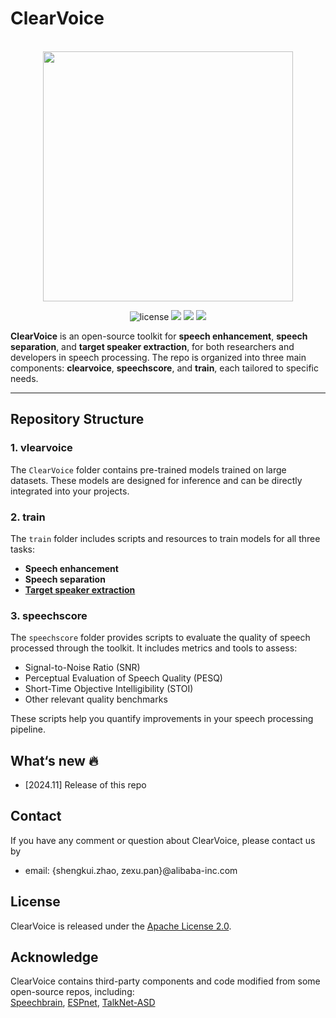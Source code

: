 # ClearVoice


<p align="center">
    <br>
    <img src="docs/images/3D-Speaker-logo.png" width="400"/>
    <br>
<p>
    
<div align="center">
    
<!-- [![Documentation Status](https://readthedocs.org/projects/easy-cv/badge/?version=latest)](https://easy-cv.readthedocs.io/en/latest/) -->
![license](https://img.shields.io/github/license/modelscope/modelscope.svg)
<a href=""><img src="https://img.shields.io/badge/OS-Linux-orange.svg"></a>
<a href=""><img src="https://img.shields.io/badge/Python->=3.8-aff.svg"></a>
<a href=""><img src="https://img.shields.io/badge/Pytorch->=1.10-blue"></a>
    
</div>
    
<strong>ClearVoice</strong> is an open-source toolkit for **speech enhancement**, **speech separation**, and **target speaker extraction**, for both researchers and developers in speech processing. The repo is organized into three main components: **clearvoice**, **speechscore**, and **train**, each tailored to specific needs.


---

## Repository Structure

### 1. **vlearvoice**  
The `ClearVoice` folder contains pre-trained models trained on large datasets. These models are designed for inference and can be directly integrated into your projects.

### 2. **train**  
The `train` folder includes scripts and resources to train models for all three tasks:

- **Speech enhancement**
- **Speech separation**
- **[Target speaker extraction](train/target_speaker_extraction/README.md)**

### 3. **speechscore**  
The `speechscore` folder provides scripts to evaluate the quality of speech processed through the toolkit. It includes metrics and tools to assess:

- Signal-to-Noise Ratio (SNR)
- Perceptual Evaluation of Speech Quality (PESQ)
- Short-Time Objective Intelligibility (STOI)
- Other relevant quality benchmarks  

These scripts help you quantify improvements in your speech processing pipeline.

## What‘s new :fire:
- [2024.11] Release of this repo
  
## Contact
If you have any comment or question about ClearVoice, please contact us by
- email: {shengkui.zhao, zexu.pan}@alibaba-inc.com

## License
ClearVoice is released under the [Apache License 2.0](LICENSE).

## Acknowledge
ClearVoice contains third-party components and code modified from some open-source repos, including: <br>
[Speechbrain](https://github.com/speechbrain/speechbrain), [ESPnet](https://github.com/espnet), [TalkNet-ASD
](https://github.com/TaoRuijie/TalkNet-ASD)
